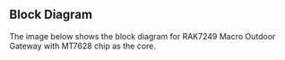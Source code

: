 ## Block Diagram

The image below shows the block diagram for RAK7249 Macro Outdoor Gateway with MT7628 chip as the core.

<rk-img
  src="/assets/images/datasheet/rak7249/block-diagram.jpg"
  width="100%"
  figure-number="1"
  caption="Block Diagram"
/>

